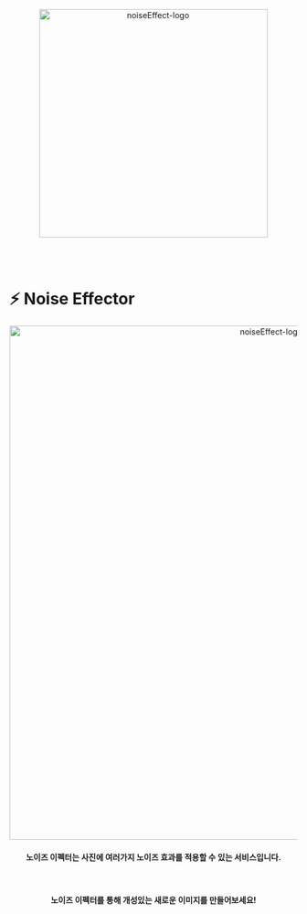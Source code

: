 <p align="center">
    <img width="400" alt="noiseEffect-logo" src="https://velog.velcdn.com/images/thumb_hyeok/post/ccb779c5-dbbb-4ceb-8eda-76cf1cdf1257/image.png" />
</p>

<br/>
<br/>

# ⚡ Noise Effector

<p align="center">
    <img width="900" alt="noiseEffect-logo" src="https://velog.velcdn.com/images/thumb_hyeok/post/5c6775b4-6bc1-40d4-b310-557078ca4171/image.png" />
</p>


<div align="center">
   <h4> 노이즈 이펙터는 사진에 여러가지 노이즈 효과를 적용할 수 있는 서비스입니다. </h4>
     <br/>
    <h4> 노이즈 이펙터를 통해 개성있는 새로운 이미지를 만들어보세요! </h4>
</div>

